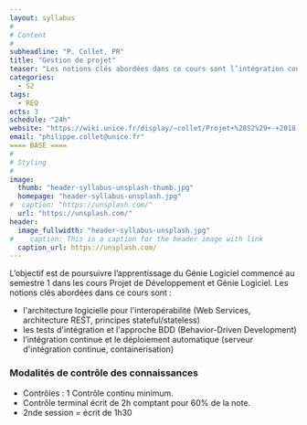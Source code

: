 ```yaml
---
layout: syllabus
#
# Content
#
subheadline: "P. Collet, PR"
title: "Gestion de projet"
teaser: "Les notions clés abordées dans ce cours sont l’intégration continue et le déploiement automatique."
categories:
  - S2
tags:
  - REQ
ects: 3
schedule: "24h"
website: "https://wiki.unice.fr/display/~collet/Projet+%28S2%29+-+2018-2019"
email: "philippe.collet@unice.fr"
==== BASE ====
#
# Styling
#
image:
  thumb: "header-syllabus-unsplash-thumb.jpg"
  homepage: "header-syllabus-unsplash.jpg"
#  caption: "https://unsplash.com/"
  url: "https://unsplash.com/"
header:
  image_fullwidth: "header-syllabus-unsplash.jpg"
#    caption: This is a caption for the header image with link
  caption_url: https://unsplash.com/  
---
```

L’objectif est de poursuivre l’apprentissage du Génie Logiciel commencé au semestre 1 dans les cours Projet de Développement et Génie Logiciel. 
Les notions clés abordées dans ce cours sont :
- l'architecture logicielle pour l'interopérabilité (Web Services, architecture REST, principes stateful/stateless)
- les tests d'intégration et l'approche BDD (Behavior-Driven Development)
- l’intégration continue et le déploiement automatique (serveur d'intégration continue, containerisation)

### Modalités de contrôle des connaissances ###
 - Contrôles : 1 Contrôle continu minimum.
 - Contrôle terminal écrit de 2h comptant pour 60% de la note.
 - 2nde session = écrit de 1h30
